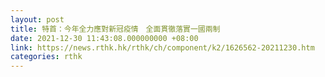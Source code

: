 ```yaml
---
layout: post
title: 特首：今年全力應對新冠疫情　全面貫徹落實一國兩制
date: 2021-12-30 11:43:08.000000000 +08:00
link: https://news.rthk.hk/rthk/ch/component/k2/1626562-20211230.htm
categories: rthk
---
```



